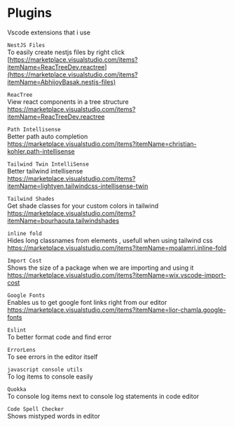 # Plugins
Vscode extensions that i use

```NestJS Files``` \
 To easily create nestjs files by right click<br/>
[https://marketplace.visualstudio.com/items?itemName=ReacTreeDev.reactree](https://marketplace.visualstudio.com/items?itemName=AbhijoyBasak.nestjs-files)

```ReacTree``` \
 View react components in a tree structure<br/>
https://marketplace.visualstudio.com/items?itemName=ReacTreeDev.reactree

```Path Intellisense``` \
 Better path auto completion<br/>
https://marketplace.visualstudio.com/items?itemName=christian-kohler.path-intellisense

```Tailwind Twin IntelliSense``` \
 Better tailwind intellisense<br/>
https://marketplace.visualstudio.com/items?itemName=lightyen.tailwindcss-intellisense-twin

```Tailwind Shades``` \
 Get shade classes for your custom colors in tailwind<br/>
https://marketplace.visualstudio.com/items?itemName=bourhaouta.tailwindshades

```inline fold``` \
 Hides long classnames from elements , usefull when using tailwind css<br/>
https://marketplace.visualstudio.com/items?itemName=moalamri.inline-fold

```Import Cost``` \
 Shows the size of a package when we are importing and using it<br/>
https://marketplace.visualstudio.com/items?itemName=wix.vscode-import-cost

```Google Fonts``` \
 Enables us to get google font links right from our editor<br/>
https://marketplace.visualstudio.com/items?itemName=lior-chamla.google-fonts

```Eslint``` \
 To better format code and find error
 
```ErrorLens``` \
  To see errors in the editor itself

```javascript console utils``` \
  To log items to console easily

```Quokka``` \
  To console log items next to console log statements in code editor

```Code Spell Checker ``` \
  Shows mistyped words in editor
